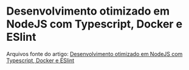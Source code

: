# Desenvolvimento otimizado em NodeJS com Typescript, Docker e ESlint

Arquivos fonte do artigo: [Desenvolvimento otimizado em NodeJS com Typescript, Docker e ESlint](https://marquesfernandes.com/?p=6690&preview=1&_ppp=2d38c37a0c)
